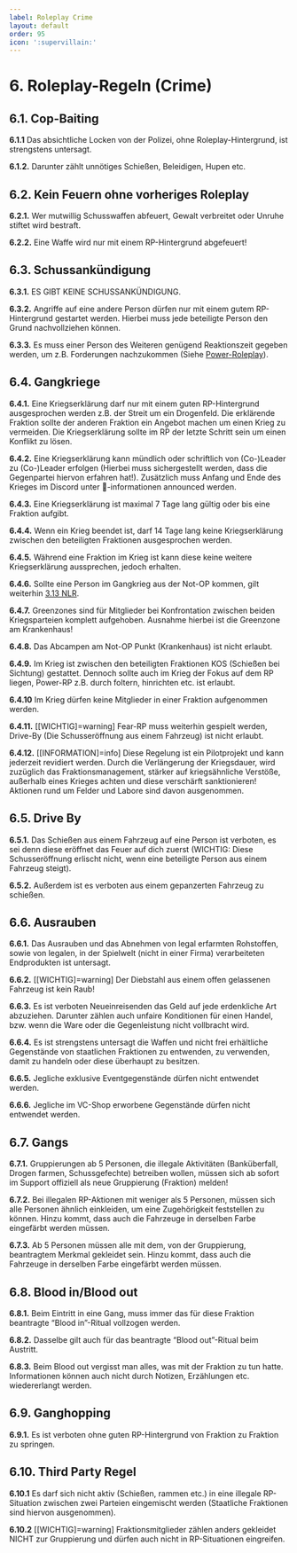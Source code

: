 ```yaml
---
label: Roleplay Crime
layout: default
order: 95
icon: ':supervillain:'
---
```


# 6. Roleplay-Regeln (Crime)

## 6.1. Cop-Baiting

**6.1.1** Das absichtliche Locken von der Polizei, ohne Roleplay-Hintergrund, ist strengstens untersagt.

**6.1.2.** Darunter zählt unnötiges Schießen, Beleidigen, Hupen etc.

## 6.2. Kein Feuern ohne vorheriges Roleplay

**6.2.1.** Wer mutwillig Schusswaffen abfeuert, Gewalt verbreitet oder Unruhe stiftet wird bestraft.

**6.2.2.** Eine Waffe wird nur mit einem RP-Hintergrund abgefeuert!

## 6.3. Schussankündigung

**6.3.1.** ES GIBT KEINE SCHUSSANKÜNDIGUNG.

**6.3.2.** Angriffe auf eine andere Person dürfen nur mit einem gutem RP-Hintergrund gestartet werden. Hierbei muss jede beteiligte Person den Grund nachvollziehen können.

**6.3.3.** Es muss einer Person des Weiteren genügend Reaktionszeit gegeben werden, um z.B. Forderungen nachzukommen (Siehe [Power-Roleplay](Roleplay_erweitert.md#44-power-roleplay)).


## 6.4. Gangkriege

**6.4.1.** Eine Kriegserklärung darf nur mit einem guten RP-Hintergrund ausgesprochen werden z.B. der Streit um ein Drogenfeld. Die erklärende Fraktion sollte der anderen Fraktion ein Angebot machen um einen Krieg zu vermeiden. Die Kriegserklärung sollte im RP der letzte Schritt sein um einen Konflikt zu lösen.

**6.4.2.** Eine Kriegserklärung kann mündlich oder schriftlich von (Co-)Leader zu (Co-)Leader erfolgen (Hierbei muss sichergestellt werden, dass die Gegenpartei hiervon erfahren hat!). Zusätzlich muss Anfang und Ende des Krieges im Discord unter 📢-informationen announced werden.

**6.4.3.** Eine Kriegserklärung ist maximal 7 Tage lang gültig oder bis eine Fraktion aufgibt.


**6.4.4.** Wenn ein Krieg beendet ist, darf 14 Tage lang keine Kriegserklärung zwischen den beteiligten Fraktionen ausgesprochen werden.

**6.4.5.** Während eine Fraktion im Krieg ist kann diese keine weitere Kriegserklärung aussprechen, jedoch erhalten.

**6.4.6.** Sollte eine Person im Gangkrieg aus der Not-OP kommen, gilt weiterhin [3.13 NLR](Roleplay_allgemein.md#313-new-life-rule-nlr).

**6.4.7.** Greenzones sind für Mitglieder bei Konfrontation zwischen beiden Kriegsparteien komplett aufgehoben. Ausnahme hierbei ist die Greenzone am Krankenhaus!

**6.4.8.** Das Abcampen am Not-OP Punkt (Krankenhaus) ist nicht erlaubt.

**6.4.9.** Im Krieg ist zwischen den beteiligten Fraktionen KOS (Schießen bei Sichtung) gestattet. Dennoch sollte auch im Krieg der Fokus auf dem RP liegen, Power-RP z.B. durch foltern, hinrichten etc. ist erlaubt.

**6.4.10** Im Krieg dürfen keine Mitglieder in einer Fraktion aufgenommen werden.

**6.4.11.** [[WICHTIG]=warning] Fear-RP muss weiterhin gespielt werden, Drive-By (Die Schusseröffnung aus einem Fahrzeug) ist nicht erlaubt.

**6.4.12.** [[INFORMATION]=info] Diese Regelung ist ein Pilotprojekt und kann jederzeit revidiert werden. Durch die Verlängerung der Kriegsdauer, wird zuzüglich das Fraktionsmanagement, stärker auf kriegsähnliche Verstöße, außerhalb eines Krieges achten und diese verschärft sanktionieren! Aktionen rund um Felder und Labore sind davon ausgenommen.

## 6.5. Drive By

**6.5.1.** Das Schießen aus einem Fahrzeug auf eine Person ist verboten, es sei denn diese eröffnet das Feuer auf dich zuerst (WICHTIG: Diese Schusseröffnung erlischt nicht, wenn eine beteiligte Person aus einem Fahrzeug steigt).

**6.5.2.** Außerdem ist es verboten aus einem gepanzerten Fahrzeug zu schießen.

## 6.6. Ausrauben

**6.6.1.** Das Ausrauben und das Abnehmen von legal erfarmten Rohstoffen, sowie von legalen, in der Spielwelt (nicht in einer Firma) verarbeiteten Endprodukten ist untersagt.

**6.6.2.** [[WICHTIG]=warning] Der Diebstahl aus einem offen gelassenen Fahrzeug ist kein Raub!

**6.6.3.** Es ist verboten Neueinreisenden das Geld auf jede erdenkliche Art abzuziehen. Darunter zählen auch unfaire Konditionen für einen Handel, bzw. wenn die Ware oder die Gegenleistung nicht vollbracht wird.

**6.6.4.** Es ist strengstens untersagt die Waffen und nicht frei erhältliche Gegenstände von staatlichen Fraktionen zu entwenden, zu verwenden, damit zu handeln oder diese überhaupt zu besitzen.

**6.6.5.** Jegliche exklusive Eventgegenstände dürfen nicht entwendet werden.

**6.6.6.** Jegliche im VC-Shop erworbene Gegenstände dürfen nicht entwendet werden.

## 6.7. Gangs

**6.7.1.** Gruppierungen ab 5 Personen, die illegale Aktivitäten (Banküberfall, Drogen farmen, Schussgefechte) betreiben wollen, müssen sich ab sofort im Support offiziell als neue Gruppierung (Fraktion) melden!

**6.7.2.** Bei illegalen RP-Aktionen mit weniger als 5 Personen, müssen sich alle Personen ähnlich einkleiden, um eine Zugehörigkeit feststellen zu können. Hinzu kommt, dass auch die Fahrzeuge in derselben Farbe eingefärbt werden müssen.

**6.7.3.** Ab 5 Personen müssen alle mit dem, von der Gruppierung, beantragtem Merkmal gekleidet sein. Hinzu kommt, dass auch die Fahrzeuge in derselben Farbe eingefärbt werden müssen.

## 6.8. Blood in/Blood out

**6.8.1.** Beim Eintritt in eine Gang, muss immer das für diese Fraktion beantragte “Blood in”-Ritual vollzogen werden.

**6.8.2.** Dasselbe gilt auch für das beantragte “Blood out”-Ritual beim Austritt.

**6.8.3.** Beim Blood out vergisst man alles, was mit der Fraktion zu tun hatte. Informationen können auch nicht durch Notizen, Erzählungen etc. wiedererlangt werden.


## 6.9. Ganghopping

**6.9.1.** Es ist verboten ohne guten RP-Hintergrund von Fraktion zu Fraktion zu springen.

## 6.10. Third Party Regel

**6.10.1** Es darf sich nicht aktiv (Schießen, rammen etc.) in eine illegale RP-Situation zwischen zwei Parteien eingemischt werden (Staatliche Fraktionen sind hiervon ausgenommen).

**6.10.2** [[WICHTIG]=warning] Fraktionsmitglieder zählen anders gekleidet NICHT zur Gruppierung und dürfen auch nicht in RP-Situationen eingreifen.
